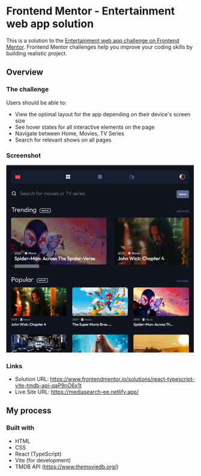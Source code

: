 # Frontend Mentor - Entertainment web app solution

This is a solution to the [Entertainment web app challenge on Frontend Mentor](https://www.frontendmentor.io/challenges/entertainment-web-app-J-UhgAW1X). Frontend Mentor challenges help you improve your coding skills by building realistic project.

## Overview

### The challenge

Users should be able to:

- View the optimal layout for the app depending on their device's screen size
- See hover states for all interactive elements on the page
- Navigate between Home, Movies, TV Series
- Search for relevant shows on all pages

### Screenshot

<img src="./public/screenshot.png" alt="screenshot" width="500px"> </img>

### Links

- Solution URL: https://www.frontendmentor.io/solutions/react-typescript-vite-tmdb-api-qaP9nO6x1t
- Live Site URL: https://mediasearch-ee.netlify.app/

## My process

### Built with

- HTML
- CSS
- React (TypeScript)
- Vite (for development)
- TMDB API (https://www.themoviedb.org/)
